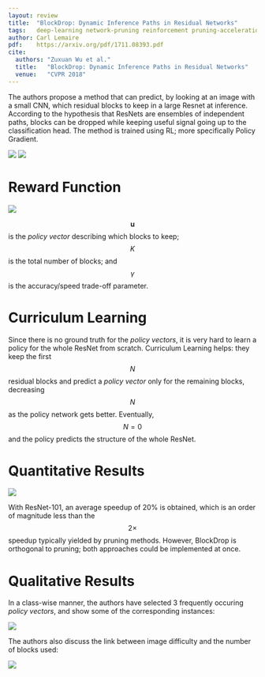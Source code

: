 ```yaml
---
layout: review
title:  "BlockDrop: Dynamic Inference Paths in Residual Networks"
tags:   deep-learning network-pruning reinforcement pruning-acceleration
author: Carl Lemaire
pdf:    https://arxiv.org/pdf/1711.08393.pdf
cite:
  authors: "Zuxuan Wu et al."
  title:   "BlockDrop: Dynamic Inference Paths in Residual Networks"
  venue:   "CVPR 2018"
---
```


The authors propose a method that can predict, by looking at an image with a small CNN, which residual blocks to keep in a large Resnet at inference. According to the hypothesis that ResNets are ensembles of independent paths, blocks can be dropped while keeping useful signal going up to the classification head. The method is trained using RL; more specifically Policy Gradient.

![](/deep-learning/images/blockdrop/fig1.png)
![](/deep-learning/images/blockdrop/fig2.png)

# Reward Function

![](/deep-learning/images/blockdrop/eq3.png)

$$ \mathbf{u} $$ is the _policy vector_ describing which blocks to keep; $$ K $$ is the total number of blocks; and $$ \gamma $$ is the accuracy/speed trade-off parameter.

# Curriculum Learning

Since there is no ground truth for the _policy vectors_, it is very hard to learn a policy for the whole ResNet from scratch. Curriculum Learning helps: they keep the first $$ N $$ residual blocks and predict a _policy vector_ only for the remaining blocks, decreasing $$ N $$ as the policy network gets better. Eventually, $$ N = 0 $$ and the policy predicts the structure of the whole ResNet.

# Quantitative Results

![](/deep-learning/images/blockdrop/tab1.png)

With ResNet-101, an average speedup of 20% is obtained, which is an order of magnitude less than the $$ 2 \times $$ speedup typically yielded by pruning methods. However, BlockDrop is orthogonal to pruning; both approaches could be implemented at once.

# Qualitative Results

In a class-wise manner, the authors have selected 3 frequently occuring _policy vectors_, and show some of the corresponding instances:

![](/deep-learning/images/blockdrop/fig4.png)

The authors also discuss the link between image difficulty and the number of blocks used:

![](/deep-learning/images/blockdrop/fig5.png)